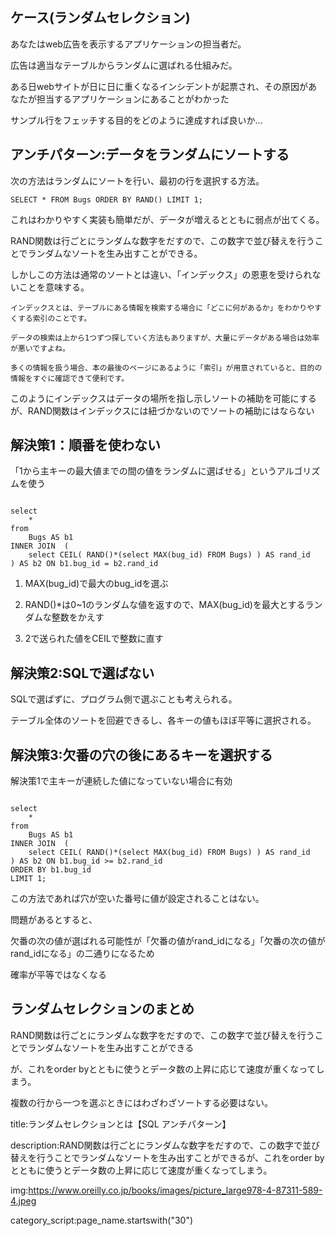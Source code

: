 
## ケース(ランダムセレクション)

あなたはweb広告を表示するアプリケーションの担当者だ。

広告は適当なテーブルからランダムに選ばれる仕組みだ。

ある日webサイトが日に日に重くなるインシデントが起票され、その原因があなたが担当するアプリケーションにあることがわかった

サンプル行をフェッチする目的をどのように達成すれば良いか...



## アンチパターン:データをランダムにソートする

次の方法はランダムにソートを行い、最初の行を選択する方法。

`
SELECT * FROM Bugs ORDER BY RAND() LIMIT 1;
`

これはわかりやすく実装も簡単だが、データが増えるとともに弱点が出てくる。

RAND関数は行ごとにランダムな数字をだすので、この数字で並び替えを行うことでランダムなソートを生み出すことができる。

しかしこの方法は通常のソートとは違い、「インデックス」の恩恵を受けられないことを意味する。

    インデックスとは、テーブルにある情報を検索する場合に「どこに何があるか」をわかりやすくする索引のことです。
    
    データの検索は上から1つずつ探していく方法もありますが、大量にデータがある場合は効率が悪いですよね。

    多くの情報を扱う場合、本の最後のページにあるように「索引」が用意されていると、目的の情報をすぐに確認できて便利です。

このようにインデックスはデータの場所を指し示しソートの補助を可能にするが、RAND関数はインデックスには紐づかないのでソートの補助にはならない


## 解決策1：順番を使わない

「1から主キーの最大値までの間の値をランダムに選ばせる」というアルゴリズムを使う

<pre><code>
select
    *
from
    Bugs AS b1
INNER JOIN  (
    select CEIL( RAND()*(select MAX(bug_id) FROM Bugs) ) AS rand_id
) AS b2 ON b1.bug_id = b2.rand_id
</code></pre>

1. MAX(bug_id)で最大のbug_idを選ぶ

2. RAND()*は0~1のランダムな値を返すので、MAX(bug_id)を最大とするランダムな整数をかえす

3. 2で送られた値をCEILで整数に直す



## 解決策2:SQLで選ばない

SQLで選ばずに、プログラム側で選ぶことも考えられる。

テーブル全体のソートを回避できるし、各キーの値もほぼ平等に選択される。


## 解決策3:欠番の穴の後にあるキーを選択する

解決策1で主キーが連続した値になっていない場合に有効

<pre><code>
select
    *
from
    Bugs AS b1
INNER JOIN  (
    select CEIL( RAND()*(select MAX(bug_id) FROM Bugs) ) AS rand_id
) AS b2 ON b1.bug_id >= b2.rand_id
ORDER BY b1.bug_id
LIMIT 1;
</code></pre>

この方法であれば穴が空いた番号に値が設定されることはない。

問題があるとすると、

欠番の次の値が選ばれる可能性が「欠番の値がrand_idになる」「欠番の次の値がrand_idになる」の二通りになるため

確率が平等ではなくなる



## ランダムセレクションのまとめ

RAND関数は行ごとにランダムな数字をだすので、この数字で並び替えを行うことでランダムなソートを生み出すことができる

が、これをorder byとともに使うとデータ数の上昇に応じて速度が重くなってしまう。

複数の行から一つを選ぶときにはわざわざソートする必要はない。








title:ランダムセレクションとは【SQL アンチパターン】

description:RAND関数は行ごとにランダムな数字をだすので、この数字で並び替えを行うことでランダムなソートを生み出すことができるが、これをorder byとともに使うとデータ数の上昇に応じて速度が重くなってしまう。


img:https://www.oreilly.co.jp/books/images/picture_large978-4-87311-589-4.jpeg

category_script:page_name.startswith("30")

